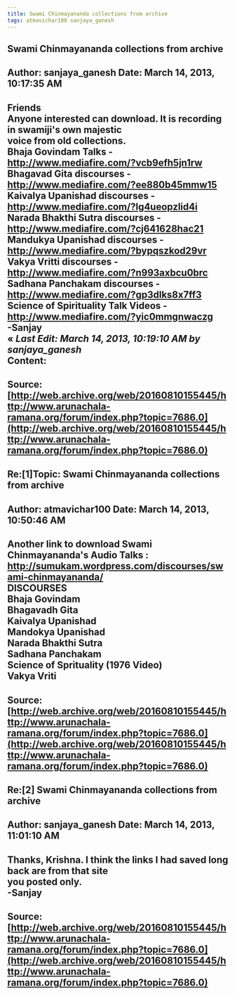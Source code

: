 ```yaml
--- 
title: Swami Chinmayananda collections from archive   
tags: atmavichar100 sanjaya_ganesh  
---  
```

## Swami Chinmayananda collections from archive  
Author: sanjaya_ganesh      Date: March 14, 2013, 10:17:35 AM  
---  
Friends   
Anyone interested can download. It is recording in swamiji's own majestic  
voice from old collections.   
Bhaja Govindam Talks - http://www.mediafire.com/?vcb9efh5jn1rw   
Bhagavad Gita discourses - http://www.mediafire.com/?ee880b45mmw15   
Kaivalya Upanishad discourses - http://www.mediafire.com/?lg4ueopzlid4i   
Narada Bhakthi Sutra discourses - http://www.mediafire.com/?cj641628hac21   
Mandukya Upanishad discourses - http://www.mediafire.com/?bypqszkod29vr   
Vakya Vritti discourses - http://www.mediafire.com/?n993axbcu0brc   
Sadhana Panchakam discourses - http://www.mediafire.com/?gp3dlks8x7ff3   
Science of Spirituality Talk Videos - http://www.mediafire.com/?yic0mmgnwaczg   
-Sanjay  
« _Last Edit: March 14, 2013, 10:19:10 AM by sanjaya_ganesh_  
Content:
 ---  
Source:[http://web.archive.org/web/20160810155445/http://www.arunachala-ramana.org/forum/index.php?topic=7686.0](http://web.archive.org/web/20160810155445/http://www.arunachala-ramana.org/forum/index.php?topic=7686.0)   
---  

## Re:[1]Topic:  Swami Chinmayananda collections from archive  
Author: atmavichar100       Date: March 14, 2013, 10:50:46 AM  
---  
Another link to download Swami Chinmayananda's Audio Talks : http://sumukam.wordpress.com/discourses/swami-chinmayananda/   
 **DISCOURSES**   
 Bhaja Govindam   
 Bhagavadh Gita   
 Kaivalya Upanishad   
 Mandokya Upanishad   
 Narada Bhakthi Sutra   
 Sadhana Panchakam   
 Science of Sprituality (1976 Video)   
 Vakya Vriti
 ---  
Source:[http://web.archive.org/web/20160810155445/http://www.arunachala-ramana.org/forum/index.php?topic=7686.0](http://web.archive.org/web/20160810155445/http://www.arunachala-ramana.org/forum/index.php?topic=7686.0)   
---  

## Re:[2] Swami Chinmayananda collections from archive  
Author: sanjaya_ganesh      Date: March 14, 2013, 11:01:10 AM  
---  
Thanks, Krishna. I think the links I had saved long back are from that site  
you posted only.   
-Sanjay
 ---  
Source:[http://web.archive.org/web/20160810155445/http://www.arunachala-ramana.org/forum/index.php?topic=7686.0](http://web.archive.org/web/20160810155445/http://www.arunachala-ramana.org/forum/index.php?topic=7686.0)   
---  

